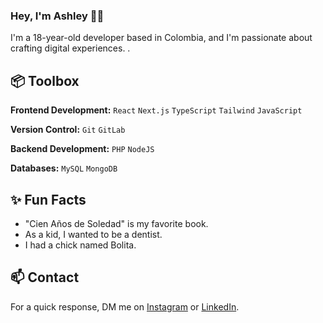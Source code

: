 ### Hey, I'm Ashley 👋🏽  

I'm a 18-year-old developer based in Colombia, and I'm passionate about crafting digital experiences. .

## 📦 Toolbox

**Frontend Development:** `React` `Next.js` `TypeScript` `Tailwind` `JavaScript`
 
**Version Control:** `Git` `GitLab` 

**Backend Development:** `PHP` `NodeJS` 

**Databases:** `MySQL` `MongoDB` 
 
## ✨ Fun Facts 

- "Cien Años de Soledad" is my favorite book.
- As a kid, I wanted to be a dentist.
- I had a chick named Bolita.

## 📫 Contact

 For a quick response, DM me on [Instagram](https://www.instagram.com/mirayatech/) or [LinkedIn](https://www.linkedin.com/in/mirayaabrodi/). 
